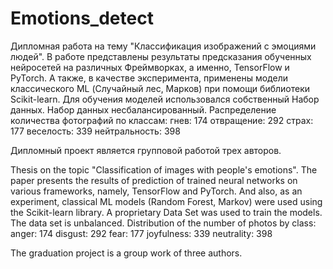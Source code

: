 # Emotions_detect
Дипломная работа на тему "Классификация изображений с эмоциями людей". 
В работе представлены результаты предсказания обученных нейросетей на различных Фреймворках, 
а именно, TensorFlow и PyTorch. А также, в качестве эксперимента, применены модели классического ML (Случайный лес, Марков) при помощи библиотеки Scikit-learn.
Для обучения моделей использовался собственный Набор данных.
Набор данных несбалансированный.  Распределение количества фотографий по классам:
гнев: 174
отвращение: 292
страх: 177
веселость: 339
нейтральность: 398

Дипломный проект является групповой работой трех авторов. 

Thesis on the topic "Classification of images with people's emotions".
The paper presents the results of prediction of trained neural networks on various frameworks, 
namely, TensorFlow and PyTorch. And also, as an experiment, classical ML models (Random Forest, Markov) were used using the Scikit-learn library.
A proprietary Data Set was used to train the models.
The data set is unbalanced. Distribution of the number of photos by class:
anger: 174
disgust: 292
fear: 177
joyfulness: 339
neutrality: 398

The graduation project is a group work of three authors. 
